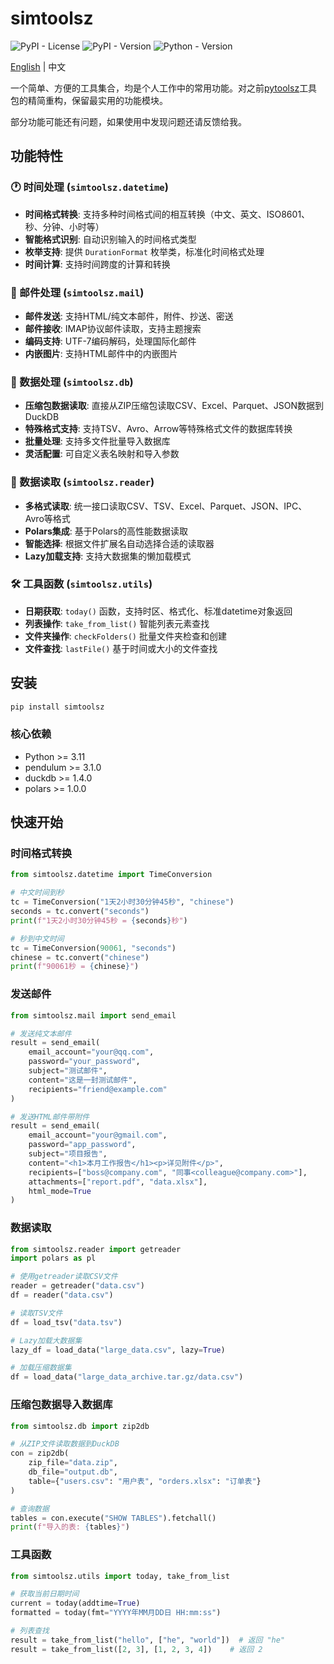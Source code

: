 # simtoolsz

<div>
<img alt="PyPI - License" src="https://img.shields.io/pypi/l/simtoolsz">
<img alt="PyPI - Version" src="https://img.shields.io/pypi/v/simtoolsz">
<img alt="Python - Version" src="https://img.shields.io/pypi/pyversions/simtoolsz">
</div>

[English](README_EN.md) | 中文

一个简单、方便的工具集合，均是个人工作中的常用功能。对之前[pytoolsz](https://github.com/SidneyLYZhang/pytoolsz)工具包的精简重构，保留最实用的功能模块。

部分功能可能还有问题，如果使用中发现问题还请反馈给我。

## 功能特性

### 🕐 时间处理 (`simtoolsz.datetime`)
- **时间格式转换**: 支持多种时间格式间的相互转换（中文、英文、ISO8601、秒、分钟、小时等）
- **智能格式识别**: 自动识别输入的时间格式类型
- **枚举支持**: 提供 `DurationFormat` 枚举类，标准化时间格式处理
- **时间计算**: 支持时间跨度的计算和转换

### 📧 邮件处理 (`simtoolsz.mail`)
- **邮件发送**: 支持HTML/纯文本邮件，附件、抄送、密送
- **邮件接收**: IMAP协议邮件读取，支持主题搜索
- **编码支持**: UTF-7编码解码，处理国际化邮件
- **内嵌图片**: 支持HTML邮件中的内嵌图片

### 💾 数据处理 (`simtoolsz.db`)
- **压缩包数据读取**: 直接从ZIP压缩包读取CSV、Excel、Parquet、JSON数据到DuckDB
- **特殊格式支持**: 支持TSV、Avro、Arrow等特殊格式文件的数据库转换
- **批量处理**: 支持多文件批量导入数据库
- **灵活配置**: 可自定义表名映射和导入参数

### 📖 数据读取 (`simtoolsz.reader`)
- **多格式读取**: 统一接口读取CSV、TSV、Excel、Parquet、JSON、IPC、Avro等格式
- **Polars集成**: 基于Polars的高性能数据读取
- **智能选择**: 根据文件扩展名自动选择合适的读取器
- **Lazy加载支持**: 支持大数据集的懒加载模式

### 🛠️ 工具函数 (`simtoolsz.utils`)
- **日期获取**: `today()` 函数，支持时区、格式化、标准datetime对象返回
- **列表操作**: `take_from_list()` 智能列表元素查找
- **文件夹操作**: `checkFolders()` 批量文件夹检查和创建
- **文件查找**: `lastFile()` 基于时间或大小的文件查找

## 安装

```bash
pip install simtoolsz
```

### 核心依赖

- Python >= 3.11
- pendulum >= 3.1.0
- duckdb >= 1.4.0
- polars >= 1.0.0

## 快速开始

### 时间格式转换
```python
from simtoolsz.datetime import TimeConversion

# 中文时间到秒
tc = TimeConversion("1天2小时30分钟45秒", "chinese")
seconds = tc.convert("seconds")
print(f"1天2小时30分钟45秒 = {seconds}秒")

# 秒到中文时间
tc = TimeConversion(90061, "seconds")
chinese = tc.convert("chinese")
print(f"90061秒 = {chinese}")
```

### 发送邮件
```python
from simtoolsz.mail import send_email

# 发送纯文本邮件
result = send_email(
    email_account="your@qq.com",
    password="your_password",
    subject="测试邮件",
    content="这是一封测试邮件",
    recipients="friend@example.com"
)

# 发送HTML邮件带附件
result = send_email(
    email_account="your@gmail.com",
    password="app_password",
    subject="项目报告",
    content="<h1>本月工作报告</h1><p>详见附件</p>",
    recipients=["boss@company.com", "同事<colleague@company.com>"],
    attachments=["report.pdf", "data.xlsx"],
    html_mode=True
)
```

### 数据读取
```python
from simtoolsz.reader import getreader
import polars as pl

# 使用getreader读取CSV文件
reader = getreader("data.csv")
df = reader("data.csv")

# 读取TSV文件
df = load_tsv("data.tsv")

# Lazy加载大数据集
lazy_df = load_data("large_data.csv", lazy=True)

# 加载压缩数据集
df = load_data("large_data_archive.tar.gz/data.csv")
```

### 压缩包数据导入数据库
```python
from simtoolsz.db import zip2db

# 从ZIP文件读取数据到DuckDB
con = zip2db(
    zip_file="data.zip",
    db_file="output.db",
    table={"users.csv": "用户表", "orders.xlsx": "订单表"}
)

# 查询数据
tables = con.execute("SHOW TABLES").fetchall()
print(f"导入的表: {tables}")
```

### 工具函数
```python
from simtoolsz.utils import today, take_from_list

# 获取当前日期时间
current = today(addtime=True)
formatted = today(fmt="YYYY年MM月DD日 HH:mm:ss")

# 列表查找
result = take_from_list("hello", ["he", "world"])  # 返回 "he"
result = take_from_list([2, 3], [1, 2, 3, 4])    # 返回 2
```
